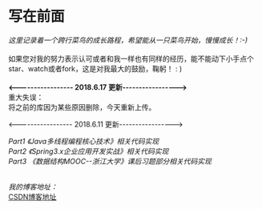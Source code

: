 # 写在前面
<i>这里记录着一个跨行菜鸟的成长路程，希望能从一只菜鸟开始，慢慢成长！:-) </i></br></br>
如果您对我的努力表示认可或者和我一样也有同样的经历，能不能动下小手点个star、watch或者fork，这是对我最大的鼓励，鞠躬！ : ) </br></br>
<b><----------------- 2018.6.17 更新-----------------></b></br>
重大失误：  </br>
将之前的库因为某些原因删除，今天重新上传。</br>


<----------------- 2018.6.11 更新-----------------></br>


<i>Part1 《Java多线程编程核心技术》相关代码实现</i></br>
<i>Part2 《Spring3.x企业应用开发实战》相关代码实现</i></br>
<i>Part3 《数据结构MOOC--浙江大学》课后习题部分相关代码实现</i></br></br>




<i>我的博客地址：</i></br>
<a href="https://blog.csdn.net/lpckr94">CSDN博客地址</a></br>
